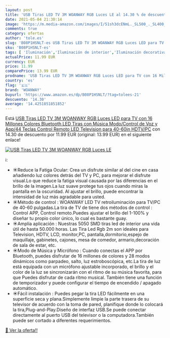 ```yaml
---
layout: post
title: 'USB Tiras LED TV 3M WOANWAY RGB Luces LE al 14.30 % de descuento'
date: 2021-05-04 21:30:14
image: 'https://m.media-amazon.com/images/I/51sh3dcENmL._SL500_._SL400_.jpg'
comments: true
category: ofertas
author: 'tole.es'
slug: 'B08P1HSNLT-es USB Tiras LED TV 3M WOANWAY RGB Luces LED para TV con 16...'
sku: 'B08P1HSNLT-es'
tags: [ 'Iluminación','Iluminación de interior','Iluminación decorativa y para usos específicos de interior','Tiras LED de interior','television','woanway', ]
actualPrice: 11.99 EUR
currency: EUR
price: 11.99
comparePrice: 13.99 EUR
prodname: 'USB Tiras LED TV 3M WOANWAY RGB Luces LED para TV con 16 Millones Colores Bluetooth LED Tiras con Música Modo/Control de Voz y App/44 Teclas Control Remoto LED Television para 40-60in HDTV/PC'
country: 'es'
flag: '🇪🇸'
brand: 'WOANWAY'
buyurl: 'https://www.amazon.es/dp/B08P1HSNLT/?tag=tolees-21'
descuento: '14.30'
average: '14.4251851851852'
---
```


Está [USB Tiras LED TV 3M WOANWAY RGB Luces LED para TV con 16 Millones Colores Bluetooth LED Tiras con Música Modo/Control de Voz y App/44 Teclas Control Remoto LED Television para 40-60in HDTV/PC](https://www.amazon.es/dp/B08P1HSNLT/?tag=tolees-21) con 14.30 de descuento por 11.99 EUR (original: 13.99 EUR) en el siguiente enlace!

[![USB Tiras LED TV 3M WOANWAY RGB Luces LE](https://m.media-amazon.com/images/I/51sh3dcENmL._SL500_._SL400_.jpg)](https://www.amazon.es/dp/B08P1HSNLT/?tag=tolees-21)

ℹ️:

- ☀Reduce la Fatiga Ocular: Crea un disfrute similar al del cine en casa añadiendo luz colores detrás del TV y PC, para mejorar el disfrute visual.Lo que reduce la fatiga visual causada por las diferencias en el brillo de la imagen.La luz suave protege tus ojos cuando miras la pantalla en la oscuridad. Al ajustar el brillo, puede encontrar la intensidad de luz más agradable para usted.
- ☀Método de control : WOANWAY LED TV retroiluminación para TV/PC de 40-60 pulgadas.La tira de TV de tiene dos métodos de control : Control APP, Control remoto.Puedes ajustar el brillo del 1-100% y diseñar tu propio color único, lo cual es bastante guay.
- ☀Amplia aplicación : Nuestras 5050 SMD tiras led de interior una vida útil de hasta 50.000 horas. Las Tira Led Rgb 2m son ideales para Television, HDTV, LCD, monitor,PC, pantalla,dormitorio,espejo de maquillaje, gabinetes, cajones, mesa de comedor, armario,decoración de sala de estar, etc.
- ☀Modo de Música y Micrófono : Cuando conectas el APP por Bluetooth, puedes disfrutar de 16 millones de colores y 28 modos dinámicos como parpadeo, salto, luz estroboscópica, etc.La tira de luz está equipada con un micrófono ajustable incorporado, el brillo y el color de la luz se sincronizarán con el ritmo de su música favorita, para que Puedes disfrutar de cada ritmo musical. También tiene una función de temporizador y puede configurar el tiempo de encendido / apagado automático.
- ☀Fácil instalación : Puedes pegar la tira LED fácilmente en una superficie seca y plana.Simplemente limpie la parte trasera de su televisor de acuerdo con la toma de pared, planifique donde lo colocará la tira,Plug-and-Play.Diseño de interfaz USB.Se puede conectar directamente al puerto USB del televisor o la computadora.También puede ser cortado a diferentes requerimientos.

[🛒 Ver la oferta!!](https://www.amazon.es/dp/B08P1HSNLT/?tag=tolees-21)
